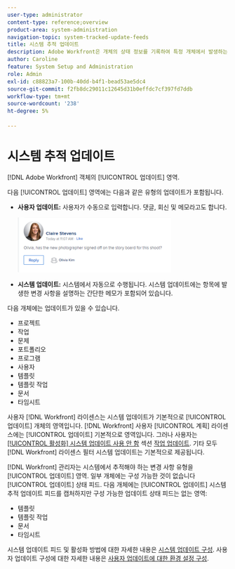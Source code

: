 ```yaml
---
user-type: administrator
content-type: reference;overview
product-area: system-administration
navigation-topic: system-tracked-update-feeds
title: 시스템 추적 업데이트
description: Adobe Workfront은 개체의 상태 정보를 기록하여 특정 개체에서 발생하는 활동을 캡처합니다 [!UICONTROL 업데이트] 영역.
author: Caroline
feature: System Setup and Administration
role: Admin
exl-id: c88823a7-100b-40dd-b4f1-bead53ae5dc4
source-git-commit: f2fb8dc29011c12645d31b0effdc7cf397fd7ddb
workflow-type: tm+mt
source-wordcount: '238'
ht-degree: 5%

---
```


# 시스템 추적 업데이트

[!DNL Adobe Workfront] 객체의 [!UICONTROL 업데이트] 영역.

다음 [!UICONTROL 업데이트] 영역에는 다음과 같은 유형의 업데이트가 포함됩니다.

* **사용자 업데이트:** 사용자가 수동으로 입력합니다. 댓글, 회신 및 메모라고도 합니다.

   ![](assets/updates-qs-350x125.png)

* **시스템 업데이트:** 시스템에서 자동으로 수행됩니다. 시스템 업데이트에는 항목에 발생한 변경 사항을 설명하는 간단한 메모가 포함되어 있습니다.

   <!--
  DRAFTED IN FLARE:
  Timestamps for system updates are based on your operating system's timezone.
  
  -->

다음 개체에는 업데이트가 있을 수 있습니다.

* 프로젝트
* 작업
* 문제
* 포트폴리오
* 프로그램
* 사용자
* 템플릿
* 템플릿 작업
* 문서
* 타임시트

사용자 [!DNL Workfront] 라이센스는 시스템 업데이트가 기본적으로 [!UICONTROL 업데이트] 개체의 영역입니다. [!DNL Workfront] 사용자 [!UICONTROL 계획] 라이센스에는 [!UICONTROL 업데이트] 기본적으로 영역입니다. 그러나 사용자는 [[!UICONTROL 활성화] 시스템 업데이트 사용 안 함](../../../workfront-basics/updating-work-items-and-viewing-updates/update-work.md#enable) 섹션 [작업 업데이트](../../../workfront-basics/updating-work-items-and-viewing-updates/update-work.md). 기타 모두 [!DNL Workfront] 라이센스 필터 시스템 업데이트는 기본적으로 제공됩니다.

[!DNL Workfront] 관리자는 시스템에서 추적해야 하는 변경 사항 유형을 [!UICONTROL 업데이트] 영역. 일부 개체에는 구성 가능한 것이 없습니다 [!UICONTROL 업데이트] 상태 피드. 다음 개체에는 [!UICONTROL 업데이트] 시스템 추적 업데이트 피드를 캡처하지만 구성 가능한 업데이트 상태 피드는 없는 영역:

* 템플릿
* 템플릿 작업
* 문서
* 타임시트

시스템 업데이트 피드 및 활성화 방법에 대한 자세한 내용은 [시스템 업데이트 구성](../../../administration-and-setup/set-up-workfront/system-tracked-update-feeds/configure-system-updates.md). 사용자 업데이트 구성에 대한 자세한 내용은 [사용자 업데이트에 대한 환경 설정 구성](../../../administration-and-setup/set-up-workfront/system-tracked-update-feeds/configure-preferences-user-updates.md).
